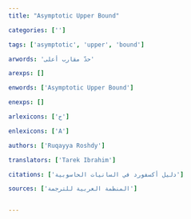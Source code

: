 ```yaml
---
title: "Asymptotic Upper Bound"

categories: ['']

tags: ['asymptotic', 'upper', 'bound']

arwords: 'حدّ مقارب أعلى'

arexps: []

enwords: ['Asymptotic Upper Bound']

enexps: []

arlexicons: ['ح']

enlexicons: ['A']

authors: ['Ruqayya Roshdy']

translators: ['Tarek Ibrahim']

citations: ['دليل أكسفورد في السانيات الحاسوبية']

sources: ['المنظمة العربية للترجمة']


---
```

